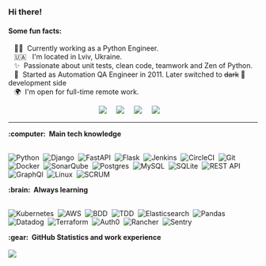### Hi there!

#### Some fun facts:

&nbsp;&nbsp;&nbsp;:technologist: &nbsp;Currently working as a Python Engineer. \
&nbsp;&nbsp;&nbsp;🇺🇦 &nbsp; I'm located in Lviv, Ukraine.\
&nbsp;&nbsp;&nbsp;✨ &nbsp;Passionate about unit tests, clean code, teamwork and Zen of Python.\
&nbsp;&nbsp;&nbsp;🔨 &nbsp;Started as Automation QA Engineer in 2011. Later switched to <strike>dark</strike> 🐍 development side\
&nbsp;&nbsp;&nbsp;🌍 &nbsp;I'm open for full-time remote work.

<p align="center">
  <a href="mailto:torba.o@gmail.com?subject=Hey,%20Oles%20Mikula"><img src="https://img.shields.io/badge/gmail-%23D14836.svg?&style=for-the-badge&logo=gmail&logoColor=white" /></a>&nbsp;&nbsp;&nbsp;&nbsp;
  <a href="https://t.me/nachtigall_0"><img src="https://img.shields.io/badge/telegram-%233B5998.svg?&style=for-the-badge&logo=telegram&logoColor=white" /></a>&nbsp;&nbsp;&nbsp;&nbsp;
  <a href="https://join.skype.com/invite/aCFBB5H5updn"><img src="https://img.shields.io/badge/skype-blue.svg?&style=for-the-badge&logo=skype&logoColor=white" /></a>&nbsp;&nbsp;&nbsp;&nbsp;
  <a href="https://www.linkedin.com/in/olesmikula/"><img src="https://img.shields.io/badge/linkedin-%230077B5.svg?&style=for-the-badge&logo=linkedin&logoColor=white" /></a>&nbsp;&nbsp;&nbsp;&nbsp;
  </a>
</p>

<hr/>

  <summary><b>:computer: &nbsp;Main tech knowledge</b></summary>
  <br/>

![Python](https://img.shields.io/badge/Python-3776AB.svg?&style=flat&logo=python&logoColor=white)&nbsp;
![Django](https://img.shields.io/badge/Django-0B4B33.svg?&style=flat&logo=django&logoColor=white)&nbsp;
![FastAPI](https://img.shields.io/badge/FastAPI-049485.svg?&style=flat&logo=fastapi&logoColor=white)&nbsp;
![Flask](https://img.shields.io/badge/Flask-D43694.svg?&style=flat&logo=flask&logoColor=white)&nbsp;
![Jenkins](https://img.shields.io/badge/Jenkins-212629.svg?&style=flat&logo=jenkins&logoColor=white)&nbsp;
![CircleCI](https://img.shields.io/badge/CircleCI-black.svg?&style=flat&logo=circleci&logoColor=white)&nbsp;
![Git](https://img.shields.io/badge/GIT-%23F05033.svg?&style=flat&logo=git&logoColor=white)&nbsp;
![Docker](https://img.shields.io/badge/Docker-2496ED.svg?&style=flat&logo=docker&logoColor=white)&nbsp;
![SonarQube](https://img.shields.io/badge/SONARQUBE-4E9BCD.svg?&style=flat&logo=sonarqube&logoColor=white)&nbsp;
![Postgres](https://img.shields.io/badge/Postgres-%23316192.svg?&style=flat&logo=postgresql&logoColor=white)&nbsp;
![MySQL](https://img.shields.io/badge/MySQL-4479A1.svg?&style=flat&logo=mysql&logoColor=white)&nbsp;
![SQLite](https://img.shields.io/badge/SQLITE-003B57.svg?&style=flat&logo=sqlite&logoColor=white)&nbsp;
![REST API](https://img.shields.io/badge/REST-02569B.svg?&style=flat&logo=rest&logoColor=white)&nbsp;
![GraphQl](https://img.shields.io/badge/GRAPHQL-E10098.svg?&style=flat&logo=graphql&logoColor=white)&nbsp;
![Linux](https://img.shields.io/badge/LINUX-FCC624?style=flat-square&logo=linux&logoColor=black)&nbsp;
![SCRUM](https://img.shields.io/badge/SCRUM-6DB33F.svg?&style=flat&logo=ddd&logoColor=white)&nbsp;


  <summary><b>:brain: &nbsp;Always learning</b></summary>
  <br/>
 
![Kubernetes](https://img.shields.io/badge/KUBERNETES-326CE5.svg?&style=flat&logo=kubernetes&logoColor=white)&nbsp;
![AWS](https://img.shields.io/badge/AWS-232F3E.svg?&style=flat&logo=amazon-aws&logoColor=white)&nbsp;
![BDD](https://img.shields.io/badge/BDD-4479A1.svg?&style=flat&logo=bdd&logoColor=white)&nbsp;
![TDD](https://img.shields.io/badge/TDD-4479A1.svg?&style=flat&logo=bdd&logoColor=white)&nbsp;
![Elasticsearch](https://img.shields.io/badge/Elastic-23BBB0.svg?&style=flat&logo=elastic&logoColor=white)&nbsp;
![Pandas](https://img.shields.io/badge/Pandas-130653.svg?&style=flat&logo=pandas&logoColor=white)&nbsp;
![Datadog](https://img.shields.io/badge/Datadog-622EA5.svg?&style=flat&logo=datadog&logoColor=white)&nbsp;
![Terraform](https://img.shields.io/badge/Terraform-5C39D0.svg?&style=flat&logo=terraform&logoColor=white)&nbsp;
![Auth0](https://img.shields.io/badge/Auth0-EB5524.svg?&style=flat&logo=auth0&logoColor=white)&nbsp;
![Rancher](https://img.shields.io/badge/Rancher-0675A8.svg?&style=flat&logo=rancher&logoColor=white)&nbsp;
![Sentry](https://img.shields.io/badge/Sentry-372C59.svg?&style=flat&logo=sentry&logoColor=white)&nbsp;


  <summary><b>:gear: &nbsp;GitHub Statistics and work experience</b></summary>
  <br/>
  <a href="https://profile.codersrank.io/user/olesmrbond/"><img src="https://img.shields.io/badge/codersrank-%230077B5.svg?&style=for-the-badge&logo=codersrank&logoColor=white" /></a>&nbsp;&nbsp;&nbsp;&nbsp;
  </a>
